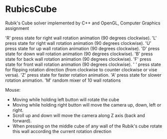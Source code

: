 # RubicsCube
Rubik's Cube solver implemented by C++ and OpenGL, Computer Graphics assignment

 'R' press state for right wall rotation animation (90 degrees clockwise).
 'L' press state for right wall rotation animation (90 degrees clockwise).
 'U' press state for up wall rotation animation (90 degrees clockwise).
 'D' press state for down wall rotation animation (90 degrees clockwise).
 'B' press state for back wall rotation animation (90 degrees clockwise).
 'F' press state for front wall rotation animation (90 degrees clockwise).
 ' ' press state for flipping rotation direction (from clockwise to counter clockwise
or vise versa).
 'Z' press state for faster rotation animation.
 'A' press state for slower rotation animation.
 'M' random mixer of 10 wall rotations
 
  Mouse:
- Moving while holding left button will rotate the cube
- Moving while holding right button will move the camera up, down, left or right.
- Scroll up and down will move the camera along Z axis (back and forward).
- When pressing on the middle cube of any wall of the Rubik's cube rotate this
wall according the current rotation direction

